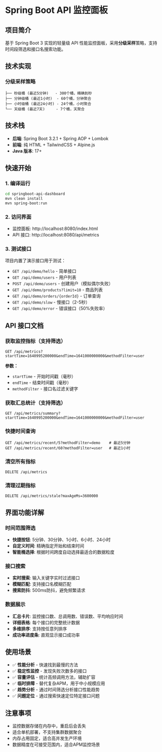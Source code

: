 # Spring Boot API 监控面板

## 项目简介
基于 Spring Boot 3 实现的轻量级 API 性能监控面板，采用**分级采样**策略，支持时间段筛选和接口名搜索功能。

## 技术实现

### 分级采样策略
```
├── 秒级桶 (最近5分钟)   - 300个桶，精确到秒
├── 分钟级桶 (最近1小时)  - 60个桶，分钟聚合  
├── 小时级桶 (最近24小时) - 24个桶，小时聚合
└── 天级桶 (最近7天)     - 7个桶，天聚合
```

## 技术栈
- **后端**: Spring Boot 3.2.1 + Spring AOP + Lombok
- **前端**: 纯 HTML + TailwindCSS + Alpine.js
- **Java 版本**: 17+

## 快速开始

### 1. 编译运行
```bash
cd springboot-api-dashboard
mvn clean install
mvn spring-boot:run
```

### 2. 访问界面
- 监控面板: http://localhost:8080/index.html
- API 接口: http://localhost:8080/api/metrics

### 3. 测试接口
项目内置了演示接口用于测试：
- `GET /api/demo/hello` - 简单接口
- `GET /api/demo/users` - 用户列表
- `POST /api/demo/users` - 创建用户（模拟偶尔失败）
- `GET /api/demo/products?limit=10` - 商品列表
- `GET /api/demo/orders/{orderId}` - 订单查询
- `GET /api/demo/slow` - 慢接口（2-5秒）
- `GET /api/demo/error` - 错误接口（50%失败率）

## API 接口文档

### 获取监控指标（支持筛选）
```
GET /api/metrics?startTime=1640995200000&endTime=1641000000000&methodFilter=user
```
**参数：**
- `startTime` - 开始时间戳（毫秒）
- `endTime` - 结束时间戳（毫秒）
- `methodFilter` - 接口名过滤关键字

### 获取汇总统计（支持筛选）
```
GET /api/metrics/summary?startTime=1640995200000&endTime=1641000000000&methodFilter=user
```

### 快捷时间查询
```
GET /api/metrics/recent/5?methodFilter=demo    # 最近5分钟
GET /api/metrics/recent/60?methodFilter=user   # 最近1小时
```

### 清空所有指标
```
DELETE /api/metrics
```

### 清理过期指标
```
DELETE /api/metrics/stale?maxAgeMs=3600000
```

## 界面功能详解

### 时间范围筛选
- **快捷按钮**: 5分钟、30分钟、1小时、6小时、24小时
- **自定义时间**: 精确指定开始和结束时间
- **智能桶选择**: 根据时间跨度自动选择最适合的数据粒度

### 接口搜索
- **实时搜索**: 输入关键字实时过滤接口
- **模糊匹配**: 支持接口名模糊匹配
- **搜索防抖**: 500ms防抖，避免频繁请求

### 数据展示
- **汇总卡片**: 监控接口数、总调用数、错误数、平均响应时间
- **详细表格**: 每个接口的完整统计数据
- **多维排序**: 支持按任意列排序
- **成功率进度条**: 直观显示接口成功率

## 使用场景
- ✅ **性能分析** - 快速找到最慢的方法
- ✅ **稳定性监控** - 发现失败次数多的接口  
- ✅ **容量评估** - 统计高频调用方法，辅助扩容
- ✅ **临时排障** - 替代复杂APM，用于中小规模应用
- ✅ **趋势分析** - 通过时间筛选分析接口性能趋势
- ✅ **问题定位** - 通过搜索快速定位特定接口问题

## 注意事项
- 监控数据存储在内存中，重启后会丢失
- 适合单机部署，不支持集群数据聚合  
- 内存占用固定，适合高并发生产环境
- 数据精度在可接受范围内，适合APM监控场景